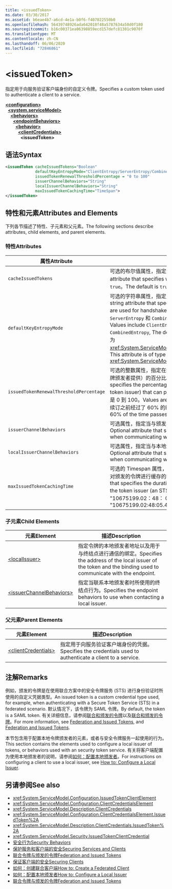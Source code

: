 ```yaml
---
title: <issuedToken>
ms.date: 03/30/2017
ms.assetid: b6eae4b7-a6cd-4e1a-b0f6-f407022550b0
ms.openlocfilehash: 56439748926ada642018f48a5787634a50d0f180
ms.sourcegitcommit: b16c00371ea06398859ecd157defc81301c9070f
ms.translationtype: MT
ms.contentlocale: zh-CN
ms.lasthandoff: 06/06/2020
ms.locfileid: "72846861"
---
```

# \<issuedToken>
<span data-ttu-id="c90a1-101">指定用于向服务验证客户端身份的自定义令牌。</span><span class="sxs-lookup"><span data-stu-id="c90a1-101">Specifies a custom token used to authenticate a client to a service.</span></span>  
  
[**\<configuration>**](../configuration-element.md)\
&nbsp;&nbsp;[**\<system.serviceModel>**](system-servicemodel.md)\
&nbsp;&nbsp;&nbsp;&nbsp;[**\<behaviors>**](behaviors.md)\
&nbsp;&nbsp;&nbsp;&nbsp;&nbsp;&nbsp;[**\<endpointBehaviors>**](endpointbehaviors.md)\
&nbsp;&nbsp;&nbsp;&nbsp;&nbsp;&nbsp;&nbsp;&nbsp;[**\<behavior>**](behavior-of-endpointbehaviors.md)\
&nbsp;&nbsp;&nbsp;&nbsp;&nbsp;&nbsp;&nbsp;&nbsp;&nbsp;&nbsp;[**\<clientCredentials>**](clientcredentials.md)\
&nbsp;&nbsp;&nbsp;&nbsp;&nbsp;&nbsp;&nbsp;&nbsp;&nbsp;&nbsp;&nbsp;&nbsp;**\<issuedToken>**  
  
## <a name="syntax"></a><span data-ttu-id="c90a1-102">语法</span><span class="sxs-lookup"><span data-stu-id="c90a1-102">Syntax</span></span>  
  
```xml  
<issuedToken cacheIssuedTokens="Boolean"
             defaultKeyEntropyMode="ClientEntropy/ServerEntropy/CombinedEntropy"
             issuedTokenRenewalThresholdPercentage = "0 to 100"
             issuerChannelBehaviors="String"
             localIssuerChannelBehaviors="String"
             maxIssuedTokenCachingTime="TimeSpan">
</issuedToken>
```  
  
## <a name="attributes-and-elements"></a><span data-ttu-id="c90a1-103">特性和元素</span><span class="sxs-lookup"><span data-stu-id="c90a1-103">Attributes and Elements</span></span>  
 <span data-ttu-id="c90a1-104">下列各节描述了特性、子元素和父元素。</span><span class="sxs-lookup"><span data-stu-id="c90a1-104">The following sections describe attributes, child elements, and parent elements.</span></span>  
  
### <a name="attributes"></a><span data-ttu-id="c90a1-105">特性</span><span class="sxs-lookup"><span data-stu-id="c90a1-105">Attributes</span></span>  
  
|<span data-ttu-id="c90a1-106">属性</span><span class="sxs-lookup"><span data-stu-id="c90a1-106">Attribute</span></span>|<span data-ttu-id="c90a1-107">说明</span><span class="sxs-lookup"><span data-stu-id="c90a1-107">Description</span></span>|  
|---------------|-----------------|  
|`cacheIssuedTokens`|<span data-ttu-id="c90a1-108">可选的布尔值属性，指定是否对令牌进行缓存。</span><span class="sxs-lookup"><span data-stu-id="c90a1-108">Optional Boolean attribute that specifies whether tokens are cached.</span></span> <span data-ttu-id="c90a1-109">默认为 `true`。</span><span class="sxs-lookup"><span data-stu-id="c90a1-109">The default is `true`.</span></span>|  
|`defaultKeyEntropyMode`|<span data-ttu-id="c90a1-110">可选的字符串属性，指定用于握手操作的随机值（熵）。</span><span class="sxs-lookup"><span data-stu-id="c90a1-110">Optional string attribute that specifies which random values (entropies) are used for handshake operations.</span></span> <span data-ttu-id="c90a1-111">这些值包括 `ClientEntropy`、`ServerEntropy` 和 `CombinedEntropy`，默认值为 `CombinedEntropy`。</span><span class="sxs-lookup"><span data-stu-id="c90a1-111">Values include `ClientEntropy`, `ServerEntropy`, and `CombinedEntropy`, The default is `CombinedEntropy`.</span></span> <span data-ttu-id="c90a1-112">此属性的类型为 <xref:System.ServiceModel.Security.SecurityKeyEntropyMode>。</span><span class="sxs-lookup"><span data-stu-id="c90a1-112">This attribute is of type <xref:System.ServiceModel.Security.SecurityKeyEntropyMode>.</span></span>|  
|`issuedTokenRenewalThresholdPercentage`|<span data-ttu-id="c90a1-113">可选的整数属性，指定在续订令牌之前可经过的有效时间段（由令牌颁发者提供）的百分比。</span><span class="sxs-lookup"><span data-stu-id="c90a1-113">Optional integer attribute that specifies the percentage of a valid time frame (supplied by the token issuer) that can pass before a token is renewed.</span></span> <span data-ttu-id="c90a1-114">值的范围是 0 到 100。</span><span class="sxs-lookup"><span data-stu-id="c90a1-114">Values are from 0 to 100.</span></span> <span data-ttu-id="c90a1-115">默认值为 60，指定尝试续订之前经过了 60% 的时间。</span><span class="sxs-lookup"><span data-stu-id="c90a1-115">The default is 60, which specifies 60% of the time passes before a renewal is attempted.</span></span>|  
|`issuerChannelBehaviors`|<span data-ttu-id="c90a1-116">可选属性，指定当与颁发者进行通信时所使用的通道行为。</span><span class="sxs-lookup"><span data-stu-id="c90a1-116">Optional attribute that specifies the channel behaviors to use when communicating with the issuer.</span></span>|  
|`localIssuerChannelBehaviors`|<span data-ttu-id="c90a1-117">可选属性，指定当与本地颁发者进行通信时所使用的通道行为。</span><span class="sxs-lookup"><span data-stu-id="c90a1-117">Optional attribute that specifies the channel behaviors to use when communicating with the local issuer.</span></span>|  
|`maxIssuedTokenCachingTime`|<span data-ttu-id="c90a1-118">可选的 Timespan 属性，指定当令牌颁发者 (STS) 未指定时间时，对颁发的令牌进行缓存的持续时间。</span><span class="sxs-lookup"><span data-stu-id="c90a1-118">Optional Timespan attribute that specifies the duration that issued tokens are cached when the token issuer (an STS) does not specify a time.</span></span> <span data-ttu-id="c90a1-119">默认值为 "10675199.02：48： 05.4775807"。</span><span class="sxs-lookup"><span data-stu-id="c90a1-119">The default is "10675199.02:48:05.4775807."</span></span>|  
  
### <a name="child-elements"></a><span data-ttu-id="c90a1-120">子元素</span><span class="sxs-lookup"><span data-stu-id="c90a1-120">Child Elements</span></span>  
  
|<span data-ttu-id="c90a1-121">元素</span><span class="sxs-lookup"><span data-stu-id="c90a1-121">Element</span></span>|<span data-ttu-id="c90a1-122">描述</span><span class="sxs-lookup"><span data-stu-id="c90a1-122">Description</span></span>|  
|-------------|-----------------|  
|[\<localIssuer>](localissuer.md)|<span data-ttu-id="c90a1-123">指定令牌的本地颁发者地址以及用于与终结点进行通信的绑定。</span><span class="sxs-lookup"><span data-stu-id="c90a1-123">Specifies the address of the local issuer of the token and the binding used to communicate with the endpoint.</span></span>|  
|[\<issuerChannelBehaviors>](issuerchannelbehaviors-element.md)|<span data-ttu-id="c90a1-124">指定当联系本地颁发者时所使用的终结点行为。</span><span class="sxs-lookup"><span data-stu-id="c90a1-124">Specifies the endpoint behaviors to use when contacting a local issuer.</span></span>|  
  
### <a name="parent-elements"></a><span data-ttu-id="c90a1-125">父元素</span><span class="sxs-lookup"><span data-stu-id="c90a1-125">Parent Elements</span></span>  
  
|<span data-ttu-id="c90a1-126">元素</span><span class="sxs-lookup"><span data-stu-id="c90a1-126">Element</span></span>|<span data-ttu-id="c90a1-127">描述</span><span class="sxs-lookup"><span data-stu-id="c90a1-127">Description</span></span>|  
|-------------|-----------------|  
|[\<clientCredentials>](clientcredentials.md)|<span data-ttu-id="c90a1-128">指定用于向服务验证客户端身份的凭据。</span><span class="sxs-lookup"><span data-stu-id="c90a1-128">Specifies the credentials used to authenticate a client to a service.</span></span>|  
  
## <a name="remarks"></a><span data-ttu-id="c90a1-129">注解</span><span class="sxs-lookup"><span data-stu-id="c90a1-129">Remarks</span></span>  
 <span data-ttu-id="c90a1-130">例如，颁发的令牌是在使用联合方案中的安全令牌服务 (STS) 进行身份验证时所使用的自定义凭据类型。</span><span class="sxs-lookup"><span data-stu-id="c90a1-130">An issued token is a custom credential type used, for example, when authenticating with a Secure Token Service (STS) in a federated scenario.</span></span> <span data-ttu-id="c90a1-131">默认情况下，该令牌为 SAML 令牌。</span><span class="sxs-lookup"><span data-stu-id="c90a1-131">By default, the token is a SAML token.</span></span> <span data-ttu-id="c90a1-132">有关详细信息，请参阅[联合和颁发的令牌](../../../wcf/feature-details/federation-and-issued-tokens.md)以及[联合和颁发的令牌](../../../wcf/feature-details/federation-and-issued-tokens.md)。</span><span class="sxs-lookup"><span data-stu-id="c90a1-132">For more information, see [Federation and Issued Tokens](../../../wcf/feature-details/federation-and-issued-tokens.md), and [Federation and Issued Tokens](../../../wcf/feature-details/federation-and-issued-tokens.md).</span></span>  
  
 <span data-ttu-id="c90a1-133">本节包含用于配置本地令牌颁发者的元素，或者与安全令牌服务一起使用的行为。</span><span class="sxs-lookup"><span data-stu-id="c90a1-133">This section contains the elements used to configure a local issuer of tokens, or behaviors used with an security token service.</span></span> <span data-ttu-id="c90a1-134">有关将客户端配置为使用本地颁发者的说明，请参阅[如何：配置本地颁发者](../../../wcf/feature-details/how-to-configure-a-local-issuer.md)。</span><span class="sxs-lookup"><span data-stu-id="c90a1-134">For instructions on configuring a client to use a local issuer, see [How to: Configure a Local Issuer](../../../wcf/feature-details/how-to-configure-a-local-issuer.md).</span></span>  
  
## <a name="see-also"></a><span data-ttu-id="c90a1-135">另请参阅</span><span class="sxs-lookup"><span data-stu-id="c90a1-135">See also</span></span>

- <xref:System.ServiceModel.Configuration.IssuedTokenClientElement>
- <xref:System.ServiceModel.Configuration.ClientCredentialsElement>
- <xref:System.ServiceModel.Description.ClientCredentials>
- <xref:System.ServiceModel.Configuration.ClientCredentialsElement.IssuedToken%2A>
- <xref:System.ServiceModel.Description.ClientCredentials.IssuedToken%2A>
- <xref:System.ServiceModel.Security.IssuedTokenClientCredential>
- [<span data-ttu-id="c90a1-136">安全行为</span><span class="sxs-lookup"><span data-stu-id="c90a1-136">Security Behaviors</span></span>](../../../wcf/feature-details/security-behaviors-in-wcf.md)
- [<span data-ttu-id="c90a1-137">保护服务和客户端的安全</span><span class="sxs-lookup"><span data-stu-id="c90a1-137">Securing Services and Clients</span></span>](../../../wcf/feature-details/securing-services-and-clients.md)
- [<span data-ttu-id="c90a1-138">联合令牌与颁发的令牌</span><span class="sxs-lookup"><span data-stu-id="c90a1-138">Federation and Issued Tokens</span></span>](../../../wcf/feature-details/federation-and-issued-tokens.md)
- [<span data-ttu-id="c90a1-139">保证客户端的安全</span><span class="sxs-lookup"><span data-stu-id="c90a1-139">Securing Clients</span></span>](../../../wcf/securing-clients.md)
- [<span data-ttu-id="c90a1-140">如何：创建联合客户端</span><span class="sxs-lookup"><span data-stu-id="c90a1-140">How to: Create a Federated Client</span></span>](../../../wcf/feature-details/how-to-create-a-federated-client.md)
- [<span data-ttu-id="c90a1-141">如何：配置本地颁发者</span><span class="sxs-lookup"><span data-stu-id="c90a1-141">How to: Configure a Local Issuer</span></span>](../../../wcf/feature-details/how-to-configure-a-local-issuer.md)
- [<span data-ttu-id="c90a1-142">联合令牌与颁发的令牌</span><span class="sxs-lookup"><span data-stu-id="c90a1-142">Federation and Issued Tokens</span></span>](../../../wcf/feature-details/federation-and-issued-tokens.md)

